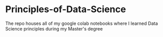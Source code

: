 # Principles-of-Data-Science
The repo houses all of my google colab notebooks where I learned Data Science principles during my Master's degree
